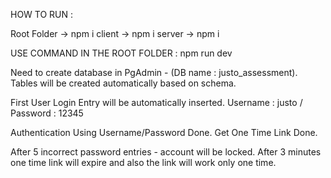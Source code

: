 HOW TO RUN :

Root Folder -> npm i
client -> npm i
server -> npm i

USE COMMAND IN THE ROOT FOLDER : npm run dev

Need to create database in PgAdmin - (DB name : justo_assessment). Tables will be created automatically based on schema.

First User Login Entry will be automatically inserted. Username : justo / Password : 12345

Authentication Using Username/Password Done. 
Get One Time Link Done.

After 5 incorrect password entries - account will be locked.
After 3 minutes one time link will expire and also the link will work only one time.
